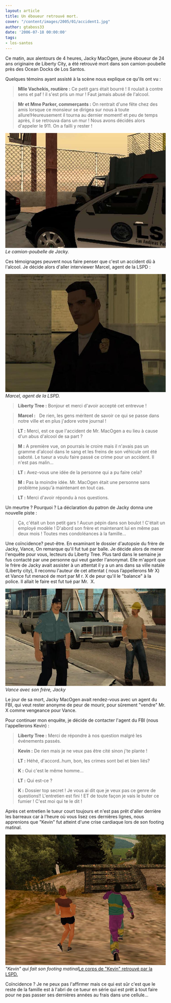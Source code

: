```yaml
---
layout: article
title: Un éboueur retrouvé mort.
cover: "/content/images/2005/01/accident1.jpg"
author: gtaboss33
date: '2006-07-18 00:00:00'
tags:
- los-santos
---
```


Ce matin, aux alentours de 4 heures, Jacky MacOgen, jeune éboueur de 24 ans originaire de Liberty City,&nbsp;a été&nbsp;retrouvé mort dans son camion-poubelle près des Ocean Docks de Los Santos.

Quelques témoins ayant&nbsp;assisté à la scène nous explique ce qu'ils ont vu :

> **Mlle Vachekis, routière :** Ce petit gars était bourré ! Il roulait à contre sens et paf ! il s'est pris un mur ! Faut jamais abusé de l'alcool.

> **Mr et Mme Parker, commerçants :** On rentrait d'une fête chez des amis lorsque ce monsieur se dirigea sur nous à toute allure!Heureusement il tourna au dernier moment! et peu de temps après, il se retrouva dans un mur ! Nous avons décidés alors d'appeler le 911. On a failli y rester !

![Le camion-poubelle de Jacky.](/content/images/2005/01/accident2.jpg)
_Le camion-poubelle de Jacky._

Ces témoignages peuvent nous faire penser que c'est un accident dû à l'alcool. Je décide alors d'aller interviewer Marcel, agent de la LSPD :

![Marcel, agent de la LSPD.](/content/images/2005/01/marcel.jpg)
_Marcel, agent de la LSPD._

> **Liberty Tree :** Bonjour et merci d'avoir accepté cet entrevue !

> **Marcel :** &nbsp; De rien, les gens méritent de savoir ce qui se passe dans notre ville et en plus j'adore votre journal !

> **LT :** Merci, est ce que l'accident de Mr. MacOgen a eu lieu à cause d'un abus d'alcool de sa part ?

> **M :** A première vue, on pourrais le croire mais il n'avais pas un gramme d'alcool dans le sang et les freins de son véhicule ont été saboté. Le tueur&nbsp;a voulu faire passé ce crime pour un accident. Il n'est pas malin...

> **LT :** Avez-vous une idée de la personne qui a pu faire cela?

> **M :** Pas la moindre idée. Mr. MacOgen était une personne sans problème jusqu'à maintenant en tout cas.

> **LT :** Merci d'avoir répondu à nos questions.

Un meurtre ? Pourquoi ? La déclaration du patron de Jacky donna une nouvelle piste :

> Ça, c'était un bon petit gars ! Aucun pépin dans son boulot ! C'était un employé modèle ! D'abord son frère et maintenant lui en même pas deux mois ! Toutes mes condoléances à la famille...

Une coïncidence? peut-être. En examinant le dossier d'autopsie du frère de Jacky, Vance, On remarque qu'il fut tué par balle. Je décide alors de mener l'enquête pour vous, lecteurs du Liberty Tree. Plus tard dans le semaine je fus contacté par une personne qui veut garder l'anonymat. Elle m'apprit que le frère de Jacky avait assister à un attentat il y a un ans dans sa ville natale (Liberty city), Il reconnu l'auteur de cet attentat ( nous l’appellerons Mr X) et&nbsp;Vance fut menacé de mort par M r. X&nbsp;de peur qu'il le "balance" à la police.&nbsp;Il allait le faire est fut tué par Mr. &nbsp;X.

![Vance avec son frère, Jacky](/content/images/2005/01/vance_jacky.jpg)
_Vance avec son frère, Jacky_

Le jour de sa mort,&nbsp;Jacky MacOgen&nbsp;avait rendez-vous avec un agent du FBI, qui veut rester anonyme de peur de mourir, pour sûrement "vendre" Mr. X comme vengeance pour Vance.

Pour continuer mon enquête, je décide de contacter l'agent du FBI (nous l'appellerons Kevin)&nbsp;:

> **Liberty Tree :** Merci de répondre à nos question malgré les événements passés.

> **Kevin :** De rien mais je ne veux pas être cité sinon j'te plante !

> **LT :** Héhé, d'accord..hum, bon, les crimes sont bel et bien liés?

> **K :** Oui c'est le même homme...

> **LT :** Qui est-ce ?

> **K&nbsp;:** Dossier top secret ! Je vous ai dit que je veux pas ce genre de questions!! L'entretien est fini ! ET de toute façon je vais le buter&nbsp;ce fumier ! C'est moi qui te le dit !

Après cet entretien le tueur court toujours et n'est pas prêt d'aller derrière les barreaux car à l'heure où vous lisez ces dernières lignes, nous apprenions que "Kevin" fut atteint d'une crise cardiaque lors de son footing matinal.

!["Kevin" qui fait son footing matinal](/content/images/2005/01/footing.jpg)
_"Kevin" qui fait son footing matinal_[Le corps de "Kevin" retrouvé par la LSPD.](/content/images/2005/01/mort_kevin.jpg)

Coïncidence ? Je ne&nbsp;peux pas l'affirmer mais ce qui est sûr c'est que le reste de la famille est à l'abri de ce tueur en série qui est prêt à tout faire pour ne pas passer ses dernières années au frais dans une cellule...